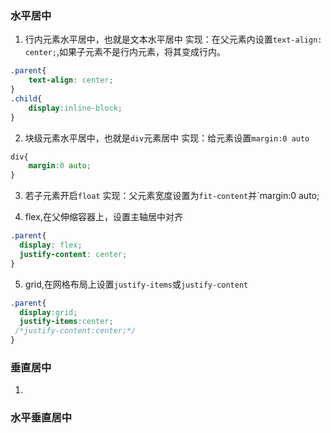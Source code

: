 
### 水平居中
1. 行内元素水平居中，也就是文本水平居中
实现：在父元素内设置`text-align: center;`,如果子元素不是行内元素，将其变成行内。
```css
.parent{
	text-align: center;
}
.child{
	display:inline-block;
}
```
2. 块级元素水平居中，也就是`div`元素居中
实现：给元素设置`margin:0 auto`
```css
div{
	margin:0 auto;
}
```
3. 若子元素开启`float`
实现：父元素宽度设置为`fit-content`并`margin:0 auto;


4. flex,在父伸缩容器上，设置主轴居中对齐
```css
.parent{
  display: flex;
  justify-content: center;
}
```
5. grid,在网格布局上设置`justify-items`或`justify-content`
```css
.parent{
  display:grid;
  justify-items:center;
 /*justify-content:center;*/
}
```

### 垂直居中
1. 






### 水平垂直居中

